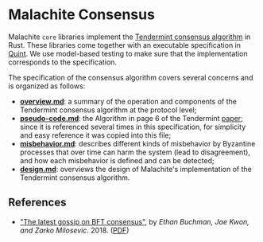 # Malachite Consensus

Malachite `core` libraries implement the [Tendermint consensus algorithm][tendermint-arxiv] in Rust.
These libraries come together with an executable specification in [Quint][quint-spec].
We use model-based testing to make sure that the implementation corresponds to
the specification.

The specification of the consensus algorithm covers several concerns and is organized as follows:

- [**overview.md**](./overview.md): a summary of the operation and components
  of the Tendermint consensus algorithm at the protocol level;
- [**pseudo-code.md**](./pseudo-code.md): the Algorithm in page 6 of the
  Tendermint [paper][tendermint-pdf];
  since it is referenced several times in this specification, for simplicity and
  easy reference it was copied into this file;
- [**misbehavior.md**](./misbehavior.md): describes different kinds of
  misbehavior by Byzantine processes that over time can harm the system (lead to
  disagreement), and how each misbehavior is defined and can be detected;
- [**design.md**](./design.md): overviews the design of Malachite's
  implementation of the Tendermint consensus algorithm.

## References

- ["The latest gossip on BFT consensus"][tendermint-arxiv],
  by _Ethan Buchman, Jae Kwon, and Zarko Milosevic_. 2018.
  ([PDF][tendermint-pdf])

[tendermint-arxiv]: https://arxiv.org/abs/1807.04938
[tendermint-pdf]: https://arxiv.org/pdf/1807.04938
[quint-spec]: ../quint/README.md
